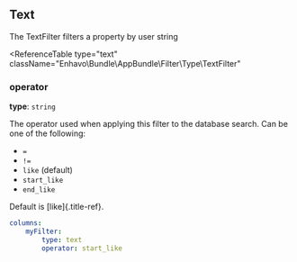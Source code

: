 ## Text

The TextFilter filters a property by user string

<ReferenceTable
type="text"
className="Enhavo\Bundle\AppBundle\Filter\Type\TextFilter"
>
<template v-slot:options>
    <ReferenceOption name="property" type="text" :required="true"/>,
    <ReferenceOption name="label" type="text" :required="true"/>,
    <ReferenceOption name="operator" />
</template>
<template v-slot:inherit>
    <ReferenceOption name="label" />,
    <ReferenceOption name="locale" />,
    <ReferenceOption name="format" />,
    <ReferenceOption name="initial_active" />,
    <ReferenceOption name="initial_value" />,
    <ReferenceOption name="condition" />,
    <ReferenceOption name="width" />,
    <ReferenceOption name="permission" />,
    <ReferenceOption name="component" />
</template>
</ReferenceTable>

### operator

**type**: `string`

The operator used when applying this filter to the database search. Can
be one of the following:

-   `=`
-   `!=`
-   `like` (default)
-   `start_like`
-   `end_like`

Default is [like]{.title-ref}.

```yaml
columns:
    myFilter:
        type: text
        operator: start_like
```
